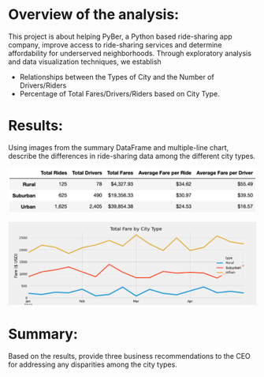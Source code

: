 # Overview of the analysis: 
  This project is about helping PyBer, a Python based ride-sharing app company, improve access to ride-sharing services and determine affordability for underserved neighborhoods. Through exploratory analysis and data visualization techniques, we establish  
  * Relationships between the Types of City and the Number of Drivers/Riders 
  * Percentage of Total Fares/Drivers/Riders based on City Type.

# Results: 
  Using images from the summary DataFrame and multiple-line chart, describe the differences in ride-sharing data among the different city types.
  
  <p><img src="https://github.com/yazhcodes/PyBer_Analysis/blob/main/Resources/Summary%20Dataframe.png"></p>
  
  
  <p><img src="https://github.com/yazhcodes/PyBer_Analysis/blob/main/Resources/PyBer_fare_summary.png"></p>

# Summary: 
  Based on the results, provide three business recommendations to the CEO for addressing any disparities among the city types.

